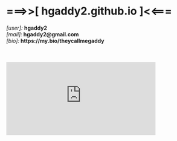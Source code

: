 # ===>>[ hgaddy2.github.io ]<<===

<p><left><i>[user]:</i></left> <b>hgaddy2</b> <br>
<i>[mail]:</i><b> hgaddy2@gmail.com</b> <br>
<i>[bio]:</i><b> https://my.bio/theycallmegaddy</b></p>
<br><br>

<iframe src="https://allmylinks.com/widget/profile/theycallmegaddy.html?dark=1&big=0" width="395" height="193.288" style="max-width:100%;display: block; margin: 0; border:none;overflow:hidden" scrolling="no" frameborder=".5" allowtransparency="false" allow="encrypted-media"></iframe>
